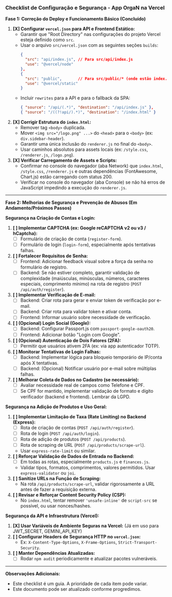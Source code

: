 ### Checklist de Configuração e Segurança - App OrgaN na Vercel

**Fase 1: Correção do Deploy e Funcionamento Básico (Concluído)**

1.  **[X] Configurar `vercel.json` para API e Frontend Estático:**
    * Garantir que "Root Directory" nas configurações do projeto Vercel esteja definido como `src`.
    * Usar o arquivo `src/vercel.json` com as seguintes seções `builds`:
        ```json
        {
          "src": "api/index.js", // Para src/api/index.js
          "use": "@vercel/node"
        },
        {
          "src": "public",       // Para src/public/* (onde estão index.html, style.css, etc.)
          "use": "@vercel/static"
        }
        ```
    * Incluir `rewrites` para a API e para o fallback da SPA:
        ```json
        { "source": "/api/(.*)", "destination": "/api/index.js" },
        { "source": "/((?!api/).*)", "destination": "/index.html" }
        ```
2.  **[X] Corrigir Estrutura do `index.html`:**
    * Remover tag `<body>` duplicada.
    * Mover `<img src="/logo.png" ...>` do `<head>` para o `<body>` (ex: `div.sidebar-header`).
    * Garantir uma única inclusão do `renderer.js` no final do `<body>`.
    * Usar caminhos absolutos para assets locais (ex: `/style.css`, `/renderer.js`, `/logo.png`).
3.  **[X] Verificar Carregamento de Assets e Scripts:**
    * Confirmar no console do navegador (aba Network) que `index.html`, `/style.css`, `/renderer.js` e outras dependências (FontAwesome, Chart.js) estão carregando com status 200.
    * Verificar no console do navegador (aba Console) se não há erros de JavaScript impedindo a execução do `renderer.js`.

---

**Fase 2: Melhorias de Segurança e Prevenção de Abusos (Em Andamento/Próximos Passos)**

**Segurança na Criação de Contas e Login:**

1.  **[ ] Implementar CAPTCHA (ex: Google reCAPTCHA v2 ou v3 / hCaptcha):**
    * [ ] Formulário de criação de conta (`register-form`).
    * [ ] Formulário de login (`login-form`), especialmente após tentativas falhas.
2.  **[ ] Fortalecer Requisitos de Senha:**
    * [ ] Frontend: Adicionar feedback visual sobre a força da senha no formulário de registro.
    * [ ] Backend: Se não estiver completo, garantir validação de complexidade (maiúsculas, minúsculas, números, caracteres especiais, comprimento mínimo) na rota de registro (`POST /api/auth/register`).
3.  **[ ] Implementar Verificação de E-mail:**
    * [ ] Backend: Criar rota para gerar e enviar token de verificação por e-mail.
    * [ ] Backend: Criar rota para validar token e ativar conta.
    * [ ] Frontend: Informar usuário sobre necessidade de verificação.
4.  **[ ] (Opcional) Login Social (Google):**
    * [ ] Backend: Configurar Passport.js com `passport-google-oauth20`.
    * [ ] Frontend: Adicionar botão "Login com Google".
5.  **[ ] (Opcional) Autenticação de Dois Fatores (2FA):**
    * [ ] Permitir que usuários ativem 2FA (ex: via app autenticador TOTP).
6.  **[ ] Monitorar Tentativas de Login Falhas:**
    * [ ] Backend: Implementar lógica para bloqueio temporário de IP/conta após X tentativas.
    * [ ] Backend: (Opcional) Notificar usuário por e-mail sobre múltiplas falhas.
7.  **[ ] Melhorar Coleta de Dados no Cadastro (se necessário):**
    * [ ] Avaliar necessidade real de campos como Telefone e CPF.
    * [ ] Se CPF for mantido, implementar validação de formato e dígito verificador (backend e frontend). Lembrar da LGPD.

**Segurança na Adição de Produtos e Uso Geral:**

1.  **[ ] Implementar Limitação de Taxa (Rate Limiting) no Backend (Express):**
    * [ ] Rota de criação de contas (`POST /api/auth/register`).
    * [ ] Rota de login (`POST /api/auth/login`).
    * [ ] Rota de adição de produtos (`POST /api/products`).
    * [ ] Rota de scraping de URL (`POST /api/products/scrape-url`).
    * Usar `express-rate-limit` ou similar.
2.  **[ ] Reforçar Validação de Dados de Entrada no Backend:**
    * [ ] Em todas as rotas, especialmente `products.js` e `finances.js`.
    * Validar tipos, formatos, comprimentos, valores permitidos. Usar `express-validator` ou `joi`.
3.  **[ ] Sanitize URLs na Função de Scraping:**
    * Na rota `/api/products/scrape-url`, validar rigorosamente a URL antes de fazer a requisição externa.
4.  **[ ] Revisar e Reforçar Content Security Policy (CSP):**
    * No `index.html`, tentar remover `'unsafe-inline'` de `script-src` se possível, ou usar nonces/hashes.

**Segurança da API e Infraestrutura (Vercel):**

1.  **[X] Usar Variáveis de Ambiente Seguras na Vercel:** (Já em uso para JWT_SECRET, GEMINI_API_KEY)
2.  **[ ] Configurar Headers de Segurança HTTP no `vercel.json`:**
    * Ex: `X-Content-Type-Options`, `X-Frame-Options`, `Strict-Transport-Security`.
3.  **[ ] Manter Dependências Atualizadas:**
    * [ ] Rodar `npm audit` periodicamente e atualizar pacotes vulneráveis.

---
**Observações Adicionais:**

* Este checklist é um guia. A prioridade de cada item pode variar.
* Este documento pode ser atualizado conforme progredimos.